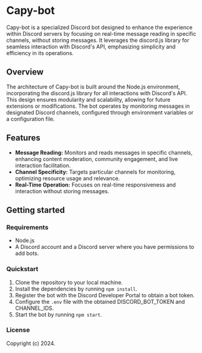 # Capy-bot

Capy-bot is a specialized Discord bot designed to enhance the experience within Discord servers by focusing on real-time message reading in specific channels, without storing messages. It leverages the discord.js library for seamless interaction with Discord's API, emphasizing simplicity and efficiency in its operations.

## Overview

The architecture of Capy-bot is built around the Node.js environment, incorporating the discord.js library for all interactions with Discord's API. This design ensures modularity and scalability, allowing for future extensions or modifications. The bot operates by monitoring messages in designated Discord channels, configured through environment variables or a configuration file.

## Features

- **Message Reading:** Monitors and reads messages in specific channels, enhancing content moderation, community engagement, and live interaction facilitation.
- **Channel Specificity:** Targets particular channels for monitoring, optimizing resource usage and relevance.
- **Real-Time Operation:** Focuses on real-time responsiveness and interaction without storing messages.

## Getting started

### Requirements

- Node.js
- A Discord account and a Discord server where you have permissions to add bots.

### Quickstart

1. Clone the repository to your local machine.
2. Install the dependencies by running `npm install`.
3. Register the bot with the Discord Developer Portal to obtain a bot token.
4. Configure the `.env` file with the obtained DISCORD_BOT_TOKEN and CHANNEL_IDS.
5. Start the bot by running `npm start`.

### License

Copyright (c) 2024.